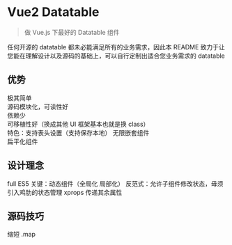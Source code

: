 # Vue2 Datatable
> 做 Vue.js 下最好的 Datatable 组件

任何开源的 datatable 都未必能满足所有的业务需求，因此本 README 致力于让您能在理解设计以及源码的基础上，可以自行定制出适合您业务需求的 datatable

## 优势
极其简单  
源码模块化，可读性好  
依赖少  
可移植性好（换成其他 UI 框架基本也就是换 class）  
特色：支持表头设置（支持保存本地） 无限嵌套组件  
扁平化组件

## 设计理念
full ES5
关键：动态组件（全局化 局部化）
反范式：允许子组件修改状态，毋须引入鸡肋的状态管理
xprops 传递其余属性

## 源码技巧
缩短 .map
